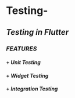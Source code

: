 # Testing-
## _Testing in Flutter_

### _FEATURES_

#### + _Unit Testing_

#### + _Widget Testing_

#### + _Integration Testing_
